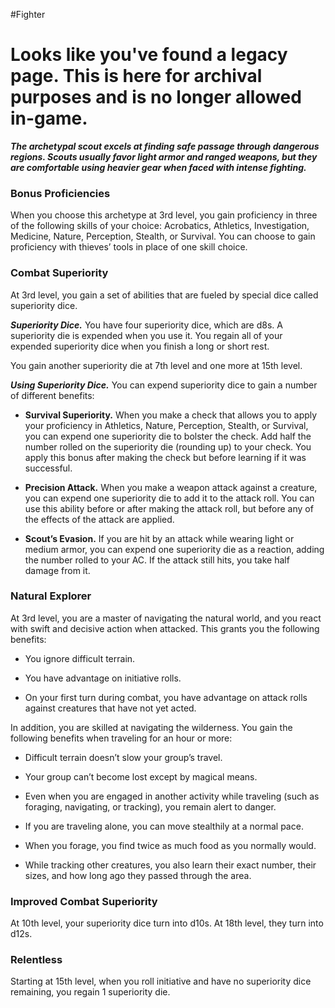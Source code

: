 #Fighter
# Looks like you've found a legacy page. This is here for archival purposes and is no longer allowed in-game.

***The archetypal scout excels at finding safe passage through dangerous regions. Scouts usually favor light armor and ranged weapons, but they are comfortable using heavier gear when faced with intense fighting.***

### Bonus Proficiencies
When you choose this archetype at 3rd level, you gain proficiency in three of the following skills of your choice: Acrobatics, Athletics, Investigation, Medicine, Nature, Perception, Stealth, or Survival. You can choose to gain proficiency with thieves’ tools in place of one skill choice.

### Combat Superiority
At 3rd level, you gain a set of abilities that are fueled by special dice called superiority dice.

***Superiority Dice.*** You have four superiority dice, which are d8s. A superiority die is expended when you use it. You regain all of your expended superiority dice when you finish a long or short rest.

You gain another superiority die at 7th level and one more at 15th level.

***Using Superiority Dice.*** You can expend superiority dice to gain a number of different benefits:

- **Survival Superiority.** When you make a check that allows you to apply your proficiency in Athletics, Nature, Perception, Stealth, or Survival, you can expend one superiority die to bolster the check. Add half the number rolled on the superiority die (rounding up) to your check. You apply this bonus after making the check but before learning if it was successful.

- **Precision Attack.** When you make a weapon attack against a creature, you can expend one superiority die to add it to the attack roll. You can use this ability before or after making the attack roll, but before any of the effects of the attack are applied.

- **Scout’s Evasion.** If you are hit by an attack while wearing light or medium armor, you can expend one superiority die as a reaction, adding the number rolled to your AC. If the attack still hits, you take half damage from it.

### Natural Explorer
At 3rd level, you are a master of navigating the natural world, and you react with swift and decisive action when attacked. This grants you the following benefits:

- You ignore difficult terrain.

- You have advantage on initiative rolls.

- On your first turn during combat, you have advantage on attack rolls against creatures that have not yet acted.

In addition, you are skilled at navigating the wilderness. You gain the following benefits when traveling for an hour or more:

- Difficult terrain doesn’t slow your group’s travel.

- Your group can’t become lost except by magical means.

- Even when you are engaged in another activity while traveling (such as foraging, navigating, or tracking), you remain alert to danger.

- If you are traveling alone, you can move stealthily at a normal pace.

- When you forage, you find twice as much food as you normally would.

- While tracking other creatures, you also learn their exact number, their sizes, and how long ago they passed through the area.

### Improved Combat Superiority
At 10th level, your superiority dice turn into d10s. At 18th level, they turn into d12s.

### Relentless
Starting at 15th level, when you roll initiative and have no superiority dice remaining, you regain 1 superiority die.